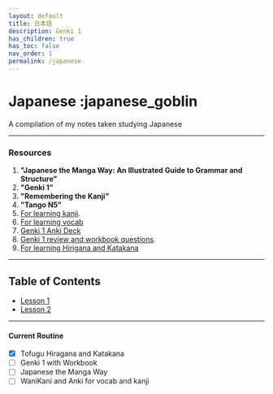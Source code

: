 ```yaml
---
layout: default
title: 日本語
description: Genki 1
has_children: true
has_toc: false
nav_order: 1
permalink: /japanese
---
```


# Japanese :japanese_goblin
A compilation of my notes taken studying Japanese

----

### Resources
1. **"Japanese the Manga Way: An Illustrated Guide to Grammar and Structure"**
2. **"Genki 1"**
3. **"Remembering the Kanji"**
4. **"Tango N5"**
5. [For learning kanji](https://ankiweb.net/shared/info/748570187).
6. [For learning vocab](https://ankiweb.net/shared/info/419481234)
7. [Genki 1 Anki Deck](https://ankiweb.net/shared/info/1742947823)
8. [Genki 1 review and workbook questions](https://sethclydesdale.github.io/genki-study-resources/lessons-3rd/).
9. [For learning Hirigana and Katakana](https://www.tofugu.com/japanese/learn-hiragana/)

---
## Table of Contents
- [Lesson 1](../japanese/Lesson1.md)
- [Lesson 2](../japanese/Lesson2.md)

---
#### Current Routine 
- [x] Tofugu Hiragana and Katakana
- [ ] Genki 1 with Workbook
- [ ] Japanese the Manga Way
- [ ] WaniKani and Anki for vocab and kanji
